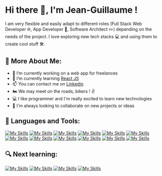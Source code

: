 # Hi there 👋, I'm Jean-Guillaume ! 

I am very flexible and easily adapt to different roles (Full Stack Web Developer 🌐, App Developer 📱, Software Architect ✏️) depending on the needs of the project. I love exploring new tech stacks 💻 and using them to create cool stuff 🛠️.

## 🧐 More About Me: 

- 🔭 I’m currently working on a web app for freelances
- 🌱 I’m currently learning [React JS](https://reactjs.org/)
- 📫 You can contact me on [Linkedin](https://www.linkedin.com/in/jeanguillaumezaplana/)
- 🏍️ We may meet on the roads, bikers ! ✌️
- 💻 I like programmer and I'm really excited to learn new technologies
- 🤝 I'm always looking to collaborate on new projects or ideas

## 🔨 Languages and Tools:

[![My Skills](https://skillicons.dev/icons?i=javascritp=light)](https://developer.mozilla.org/fr/docs/Web/JavaScript)
[![My Skills](https://skillicons.dev/icons?i=nodejs=light)](https://nodejs.org/fr/)
[![My Skills](https://skillicons.dev/icons?i=express=light)](https://expressjs.com/fr/)
[![My Skills](https://skillicons.dev/icons?i=php=light)](https://www.php.net/manual/fr/)
[![My Skills](https://skillicons.dev/icons?i=symfony=light)](https://symfony.com/doc/current/index.html)
[![My Skills](https://skillicons.dev/icons?i=mysql=light)](https://www.mysql.com/)
[![My Skills](https://skillicons.dev/icons?i=mariadb=light)](https://mariadb.org/)
[![My Skills](https://skillicons.dev/icons?i=docker=light)](https://www.docker.com/)
[![My Skills](https://skillicons.dev/icons?i=jenkins=light)](https://www.jenkins.io/)
[![My Skills](https://skillicons.dev/icons?i=kubernetes=light)](https://kubernetes.io/)
[![My Skills](https://skillicons.dev/icons?i=ovh=light)](https://www.ovh.com/fr/)
[![My Skills](https://skillicons.dev/icons?i=aws=light)](https://aws.amazon.com/fr/)


## 🔍 Next learning:

[![My Skills](https://skillicons.dev/icons?i=react-native=light)](https://reactnative.dev/)
[![My Skills](https://skillicons.dev/icons?i=react=light)](https://reactjs.org/)
[![My Skills](https://skillicons.dev/icons?i=python=light)](https://www.python.org/)
[![My Skills](https://skillicons.dev/icons?i=django=light)](https://www.djangoproject.com/)